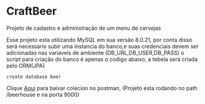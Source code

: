 # CraftBeer
Projeto de cadastro e administração de um menu de cervejas  

Esse projeto esta utilizando MySQL em sua versão 8.0.21, por conta disso será necessario subir uma instancia do banco,e suas credenciais devem ser adicionadas nas variaveis de ambiente (DB_URL,DB_USER,DB_PASS) o script para criação do banco é apenas o codigo abaixo, a tebela será criada pelo ORM(JPA)  

``` create database beer ```

Clique [Aqui](https://www.getpostman.com/collections/59a55bd757efccefe45d) para baixar colecion no postman, (Projeto esta rodando no path /beerhouse e na porta 9000)  

